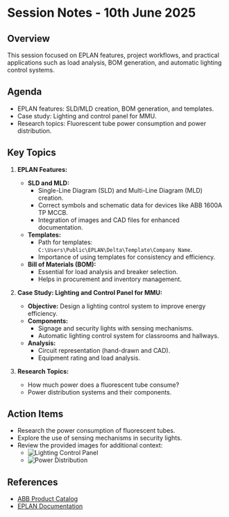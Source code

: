 # Session Notes - 10th June 2025

## Overview
This session focused on EPLAN features, project workflows, and practical applications such as load analysis, BOM generation, and automatic lighting control systems.

## Agenda
- EPLAN features: SLD/MLD creation, BOM generation, and templates.
- Case study: Lighting and control panel for MMU.
- Research topics: Fluorescent tube power consumption and power distribution.

## Key Topics
1. **EPLAN Features:**
   - **SLD and MLD:**
     - Single-Line Diagram (SLD) and Multi-Line Diagram (MLD) creation.
     - Correct symbols and schematic data for devices like ABB 1600A TP MCCB.
     - Integration of images and CAD files for enhanced documentation.
   - **Templates:**
     - Path for templates: `C:\Users\Public\EPLAN\Delta\Template\Company Name`.
     - Importance of using templates for consistency and efficiency.
   - **Bill of Materials (BOM):**
     - Essential for load analysis and breaker selection.
     - Helps in procurement and inventory management.

2. **Case Study: Lighting and Control Panel for MMU:**
   - **Objective:** Design a lighting control system to improve energy efficiency.
   - **Components:**
     - Signage and security lights with sensing mechanisms.
     - Automatic lighting control system for classrooms and hallways.
   - **Analysis:**
     - Circuit representation (hand-drawn and CAD).
     - Equipment rating and load analysis.

3. **Research Topics:**
   - How much power does a fluorescent tube consume?
   - Power distribution systems and their components.

## Action Items
- Research the power consumption of fluorescent tubes.
- Explore the use of sensing mechanisms in security lights.
- Review the provided images for additional context:
  - ![Lighting Control Panel](./IMG_20250610_133144_camara.jpg)
  - ![Power Distribution](./IMG_20250610_135217_camara.jpg)

## References
- [ABB Product Catalog](https://new.abb.com)
- [EPLAN Documentation](https://www.eplan-software.com)